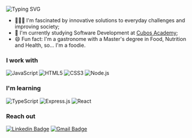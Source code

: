 ![Typing SVG](https://readme-typing-svg.herokuapp.com/?color=696969&size=30&center=false&vCenter=true&width=1000&lines=Hello,+world!+👋)

- 👨🏽‍💻 I'm fascinated by innovative solutions to everyday challenges and improving society;
- 📕 I'm currently studying Software Development at [Cubos Academy](https://cubos.academy);
- 😄 Fun fact: I'm a gastronome with a Master's degree in Food, Nutrition and Health, so... I'm a foodie.

### I work with
![JavaScript](https://img.shields.io/badge/javascript-%23323330.svg?style=for-the-badge&logo=javascript&logoColor=%23F7DF1E)
![HTML5](https://img.shields.io/badge/html5-%23E34F26.svg?style=for-the-badge&logo=html5&logoColor=white)
![CSS3](https://img.shields.io/badge/css3-%231572B6.svg?style=for-the-badge&logo=css3&logoColor=white)
![Node.js](https://img.shields.io/badge/Node.js-339933?style=for-the-badge&logo=nodedotjs&logoColor=white)

### I'm learning
![TypeScript](https://img.shields.io/badge/typescript-%23007ACC.svg?style=for-the-badge&logo=typescript&logoColor=white)
![Express.js](https://img.shields.io/badge/express.js-%23404d59.svg?style=for-the-badge&logo=express&logoColor=%2361DAFB)
![React](https://img.shields.io/badge/react-%2320232a.svg?style=for-the-badge&logo=react&logoColor=%2361DAFB)

### Reach out
[![Linkedin Badge](https://img.shields.io/badge/linkedin%20-%230077B5.svg?&style=for-the-badge&logo=linkedin&logoColor=white)](https://www.linkedin.com/in/dev-patrickcardoso/)
[![Gmail Badge](https://img.shields.io/badge/GMAIL-%23DC322F.svg?&style=for-the-badge&logo=gmail&logoColor=white)](mailto:dev.patrickcardoso@gmail.com)
